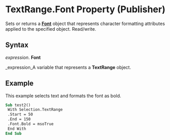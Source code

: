 
# TextRange.Font Property (Publisher)

Sets or returns a  **[Font](992fda94-2820-d665-0d78-efd4b5434731.md)** object that represents character formatting attributes applied to the specified object. Read/write.


## Syntax

 _expression_. **Font**

 _expression_A variable that represents a  **TextRange** object.


## Example

This example selects text and formats the font as bold.


```vb
Sub test2() 
 With Selection.TextRange 
 .Start = 50 
 .End = 150 
 .Font.Bold = msoTrue 
 End With 
End Sub
```

